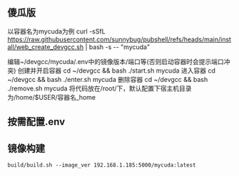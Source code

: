 ## 傻瓜版
以容器名为mycuda为例
curl -sSfL https://raw.githubusercontent.com/sunnybug/pubshell/refs/heads/main/install/web_create_devgcc.sh | bash -s -- "mycuda"

编辑~/devgcc/mycuda/.env中的镜像版本/端口等(否则启动容器时会提示端口冲突)
创建并开启容器
cd ~/devgcc && bash ./start.sh mycuda
进入容器
cd ~/devgcc && bash ./enter.sh mycuda
删除容器
cd ~/devgcc && bash ./remove.sh mycuda
将代码放在/root/下，默认配置下宿主机目录为/home/$USER/容器名_home

## 按需配置.env

## 镜像构建
```shell
build/build.sh --image_ver 192.168.1.185:5000/mycuda:latest
```
